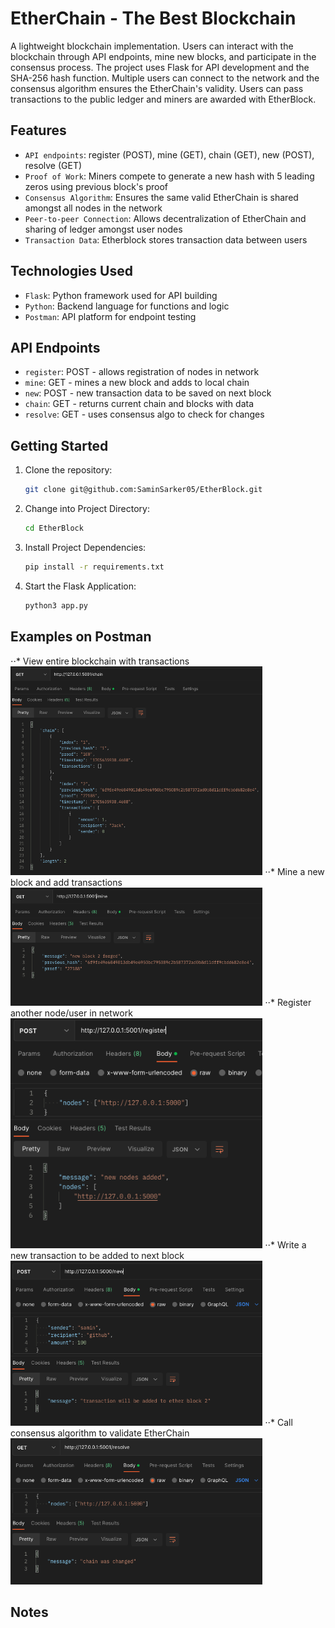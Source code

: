 # EtherChain - The Best Blockchain

A lightweight blockchain implementation. Users can interact with the blockchain through API endpoints, mine new blocks, and participate in the consensus process. The project uses Flask for API development and the SHA-256 hash function. Multiple users can connect to the network and the consensus algorithm ensures the EtherChain's validity. Users can pass transactions to the public ledger and miners are awarded with EtherBlock.

## Features

- `API endpoints`: register (POST), mine (GET), chain (GET), new (POST), resolve (GET)
- `Proof of Work`: Miners compete to generate a new hash with 5 leading zeros using previous block's proof
- `Consensus Algorithm`: Ensures the same valid EtherChain is shared amongst all nodes in the network
- `Peer-to-peer Connection`: Allows decentralization of EtherChain and sharing of ledger amongst user nodes
- `Transaction Data`: Etherblock stores transaction data between users

## Technologies Used

- `Flask`: Python framework used for API building
- `Python`: Backend language for functions and logic
- `Postman`: API platform for endpoint testing

## API Endpoints

- `register`: POST - allows registration of nodes in network
- `mine`: GET - mines a new block and adds to local chain
- `new`: POST - new transaction data to be saved on next block
- `chain`: GET - returns current chain and blocks with data
- `resolve`: GET - uses consensus algo to check for changes

## Getting Started

1. Clone the repository:
   ```bash
   git clone git@github.com:SaminSarker05/EtherBlock.git
   ```
2. Change into Project Directory:
   ```bash
   cd EtherBlock
   ```
3. Install Project Dependencies:
   ```bash
   pip install -r requirements.txt
   ```
4. Start the Flask Application:
   ```bash
   python3 app.py
   ```

## Examples on Postman

⋅⋅* View entire blockchain with transactions
<img src="https://github.com/SaminSarker05/EtherBlock/blob/main/images/chain.png" width=80%>
⋅⋅* Mine a new block and add transactions
<img src="https://github.com/SaminSarker05/EtherBlock/blob/main/images/mine.png" width=80%>
⋅⋅* Register another node/user in network
<img src="https://github.com/SaminSarker05/EtherBlock/blob/main/images/register.png" width=80%>
⋅⋅* Write a new transaction to be added to next block
<img src="https://github.com/SaminSarker05/EtherBlock/blob/main/images/new.png" width=80%>
⋅⋅* Call consensus algorithm to validate EtherChain
<img src="https://github.com/SaminSarker05/EtherBlock/blob/main/images/resolve.png" width=80%>

## Notes





